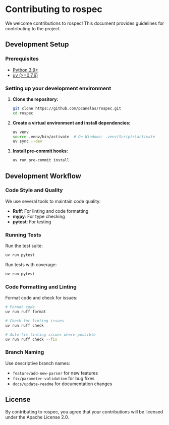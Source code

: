 # Contributing to rospec

We welcome contributions to rospec! This document provides guidelines for contributing to the project.

## Development Setup

### Prerequisites

- [Python 3.9+](https://www.python.org/downloads/)
- [uv (>=0.7.6)](https://docs.astral.sh/uv/getting-started/installation/)

### Setting up your development environment

1. **Clone the repository:**
   ```bash
   git clone https://github.com/pcanelas/rospec.git
   cd rospec
   ```

2. **Create a virtual environment and install dependencies:**
   ```bash
   uv venv
   source .venv/bin/activate  # On Windows: .venv\Scripts\activate
   uv sync --dev
   ```

3. **Install pre-commit hooks:**
   ```bash
   uv run pre-commit install
   ```

## Development Workflow

### Code Style and Quality

We use several tools to maintain code quality:

- **Ruff**: For linting and code formatting
- **mypy**: For type checking
- **pytest**: For testing

### Running Tests

Run the test suite:
```bash
uv run pytest
```

Run tests with coverage:
```bash
uv run pytest
```

### Code Formatting and Linting

Format code and check for issues:
```bash
# Format code
uv run ruff format

# Check for linting issues
uv run ruff check

# Auto-fix linting issues where possible
uv run ruff check --fix
```

### Branch Naming

Use descriptive branch names:
- `feature/add-new-parser` for new features
- `fix/parameter-validation` for bug fixes
- `docs/update-readme` for documentation changes

## License

By contributing to rospec, you agree that your contributions will be licensed under the Apache License 2.0.
